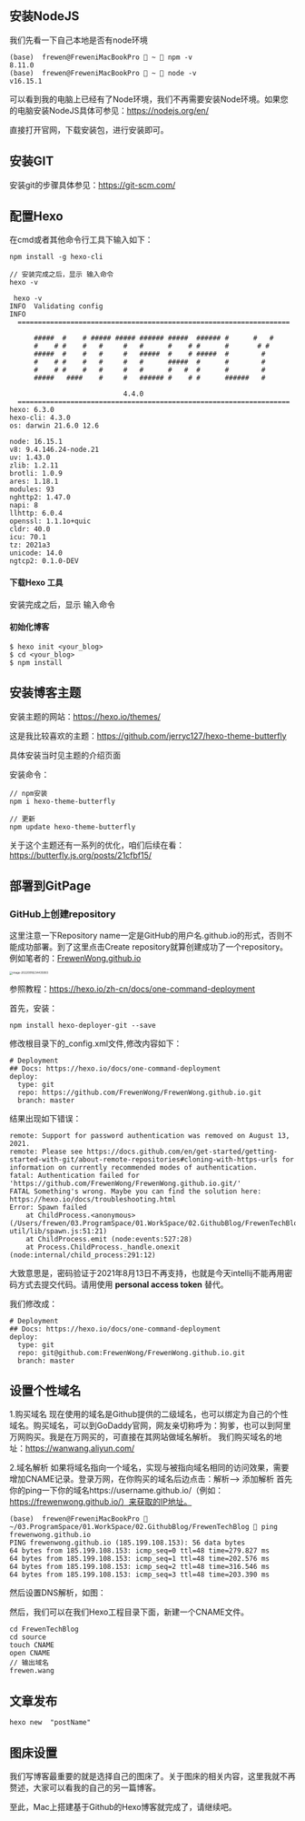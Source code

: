 ## 安装NodeJS

我们先看一下自己本地是否有node环境

```shell
(base)  frewen@FreweniMacBookPro  ~  npm -v
8.11.0
(base)  frewen@FreweniMacBookPro  ~  node -v
v16.15.1
```

可以看到我的电脑上已经有了Node环境，我们不再需要安装Node环境。如果您的电脑安装NodeJS具体可参见：https://nodejs.org/en/

直接打开官网，下载安装包，进行安装即可。



## 安装GIT

安装git的步骤具体参见：https://git-scm.com/



## 配置Hexo

在cmd或者其他命令行工具下输入如下：

```shell
npm install -g hexo-cli

// 安装完成之后，显示 输入命令
hexo -v

 hexo -v
INFO  Validating config
INFO
  ===================================================================

      #####  #    # ##### ##### ###### #####  ###### #      #   #
      #    # #    #   #     #   #      #    # #      #       # #
      #####  #    #   #     #   #####  #    # #####  #        #
      #    # #    #   #     #   #      #####  #      #        #
      #    # #    #   #     #   #      #   #  #      #        #
      #####   ####    #     #   ###### #    # #      ######   #

                            4.4.0
  ===================================================================
hexo: 6.3.0
hexo-cli: 4.3.0
os: darwin 21.6.0 12.6

node: 16.15.1
v8: 9.4.146.24-node.21
uv: 1.43.0
zlib: 1.2.11
brotli: 1.0.9
ares: 1.18.1
modules: 93
nghttp2: 1.47.0
napi: 8
llhttp: 6.0.4
openssl: 1.1.1o+quic
cldr: 40.0
icu: 70.1
tz: 2021a3
unicode: 14.0
ngtcp2: 0.1.0-DEV
```

#### 下载Hexo 工具

安装完成之后，显示 输入命令



#### 初始化博客



```shell
$ hexo init <your_blog>
$ cd <your_blog>
$ npm install
```









## 安装博客主题

安装主题的网站：https://hexo.io/themes/



这是我比较喜欢的主题：https://github.com/jerryc127/hexo-theme-butterfly



具体安装当时见主题的介绍页面

安装命令：

```
// npm安装
npm i hexo-theme-butterfly

// 更新
npm update hexo-theme-butterfly
```



关于这个主题还有一系列的优化，咱们后续在看：https://butterfly.js.org/posts/21cfbf15/







## 部署到GitPage

### GitHub上创建repository

这里注意一下Repository name一定是GitHub的用户名.github.io的形式，否则不能成功部署。到了这里点击Create repository就算创建成功了一个repository。
例如笔者的：[FrewenWong.github.io](http://frewenwong.github.io/)

<img src="images/image-20220918234435993.png" alt="image-20220918234435993" style="zoom: 33%;" />



参照教程：https://hexo.io/zh-cn/docs/one-command-deployment

首先，安装：

```
npm install hexo-deployer-git --save
```

修改根目录下的\_config.xml文件,修改内容如下：

```shell
# Deployment
## Docs: https://hexo.io/docs/one-command-deployment
deploy:
  type: git
  repo: https://github.com/FrewenWong/FrewenWong.github.io.git
  branch: master

```

结果出现如下错误：

```shell
remote: Support for password authentication was removed on August 13, 2021.
remote: Please see https://docs.github.com/en/get-started/getting-started-with-git/about-remote-repositories#cloning-with-https-urls for information on currently recommended modes of authentication.
fatal: Authentication failed for 'https://github.com/FrewenWong/FrewenWong.github.io.git/'
FATAL Something's wrong. Maybe you can find the solution here: https://hexo.io/docs/troubleshooting.html
Error: Spawn failed
    at ChildProcess.<anonymous> (/Users/frewen/03.ProgramSpace/01.WorkSpace/02.GithubBlog/FrewenTechBlog/node_modules/hexo-util/lib/spawn.js:51:21)
    at ChildProcess.emit (node:events:527:28)
    at Process.ChildProcess._handle.onexit (node:internal/child_process:291:12)
```

大致意思是，密码验证于2021年8月13日不再支持，也就是今天intellij不能再用密码方式去提交代码。请用使用 **personal access token** 替代。

我们修改成：

```
# Deployment
## Docs: https://hexo.io/docs/one-command-deployment
deploy:
  type: git
  repo: git@github.com:FrewenWong/FrewenWong.github.io.git
  branch: master
```



## 设置个性域名

1.购买域名
现在使用的域名是Github提供的二级域名，也可以绑定为自己的个性域名。购买域名，可以到GoDaddy官网，网友亲切称呼为：狗爹，也可以到阿里万网购买。我是在万网买的，可直接在其网站做域名解析。
我们购买域名的地址：https://wanwang.aliyun.com/

2.域名解析
如果将域名指向一个域名，实现与被指向域名相同的访问效果，需要增加CNAME记录。登录万网，在你购买的域名后边点击：解析–> 添加解析
首先你的ping一下你的域名https://username.github.io/（例如：https://frewenwong.github.io/）来获取的IP地址。

```shell
(base)  frewen@FreweniMacBookPro  ~/03.ProgramSpace/01.WorkSpace/02.GithubBlog/FrewenTechBlog  ping frewenwong.github.io
PING frewenwong.github.io (185.199.108.153): 56 data bytes
64 bytes from 185.199.108.153: icmp_seq=0 ttl=48 time=279.827 ms
64 bytes from 185.199.108.153: icmp_seq=1 ttl=48 time=202.576 ms
64 bytes from 185.199.108.153: icmp_seq=2 ttl=48 time=316.546 ms
64 bytes from 185.199.108.153: icmp_seq=3 ttl=48 time=203.390 ms
```

然后设置DNS解析，如图：

然后，我们可以在我们Hexo工程目录下面，新建一个CNAME文件。

```shell
cd FrewenTechBlog
cd source
touch CNAME
open CNAME
// 输出域名
frewen.wang
```







## 文章发布

```shell
hexo new  "postName"
```









## 图床设置

我们写博客最重要的就是选择自己的图床了。关于图床的相关内容，这里我就不再赘述，大家可以看我的自己的另一篇博客。

至此，Mac上搭建基于Github的Hexo博客就完成了，请继续吧。